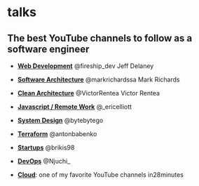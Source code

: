 # talks

## The  best YouTube channels to follow as a software engineer

- **[Web Development](https://lnkd.in/eRec6pYc)** @fireship_dev Jeff Delaney

- **[Software Architecture](https://lnkd.in/ef5N5E8s)** @markrichardssa Mark Richards

- **[Clean Architecture](https://lnkd.in/eaRpDy8Q)** @VictorRentea Victor Rentea 

- **[Javascript / Remote Work](https://lnkd.in/e-bW6Gga)** @_ericelliott 

- **[System Design](https://lnkd.in/e35wb-wj)** @bytebytego

- **[Terraform](https://lnkd.in/edujWjr5)** @antonbabenko

- **[Startups](https://lnkd.in/e6qgx34F)** @brikis98

- **[DevOps](https://lnkd.in/e5FbW6Sk)** @Njuchi_

- **[Cloud](https://lnkd.in/eEutgP5A)**: one of my favorite YouTube channels in28minutes

